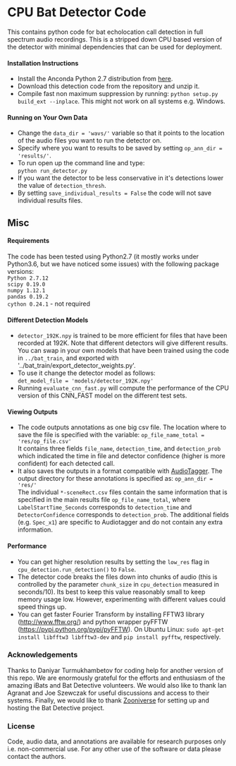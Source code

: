 # CPU Bat Detector Code

This contains python code for bat echolocation call detection in full spectrum audio recordings. This is a stripped down CPU based version of the detector with minimal dependencies that can be used for deployment.


#### Installation Instructions
* Install the Anconda Python 2.7 distribution from [here](https://www.continuum.io/downloads).
* Download this detection code from the repository and unzip it.
* Compile fast non maximum suppression by running: `python setup.py build_ext --inplace`. This might not work on all systems e.g. Windows.


#### Running on Your Own Data
* Change the `data_dir = 'wavs/'` variable so that it points to the location of the audio files you want to run the detector on.
* Specify where you want to results to be saved by setting `op_ann_dir = 'results/'`.
* To run open up the command line and type:  
  `python run_detector.py`
* If you want the detector to be less conservative in it's detections lower the value of `detection_thresh`.
* By setting `save_individual_results = False` the code will not save individual results files.

## Misc

#### Requirements
The code has been tested using Python2.7 (it mostly works under Python3.6, but we have noticed some issues) with the following package versions:  
`Python 2.7.12`   
`scipy 0.19.0`  
`numpy 1.12.1`  
`pandas 0.19.2`  
`cython 0.24.1` - not required  


#### Different Detection Models
* `detector_192K.npy` is trained to be more efficient for files that have been recorded at 192K. Note that different detectors will give different results. You can swap in your own models that have been trained using the code in `../bat_train`, and exported with '../bat_train/export_detector_weights.py'.
* To use it change the detector model as follows:  
`det_model_file = 'models/detector_192K.npy'`
* Running `evaluate_cnn_fast.py` will compute the performance of the CPU version of this CNN_FAST model on the different test sets.


#### Viewing Outputs
* The code outputs annotations as one big csv file. The location where to save the file is specified with the variable:
  `op_file_name_total = 'res/op_file.csv'`  
  It contains three fields `file_name`, `detection_time`, and `detection_prob` which indicated the time in file and detector confidence (higher is more confident) for each detected call.
* It also saves the outputs in a format compatible with [AudioTagger](https://github.com/groakat/AudioTagger). The output directory for these annotations is specified as:
`op_ann_dir = 'res/'`  
The individual `*-sceneRect.csv` files contain the same information that is specified in the main results file `op_file_name_total`, where `LabelStartTime_Seconds` corresponds to `detection_time` and `DetectorConfidence` corresponds to `detection_prob`. The additional fields (e.g. `Spec_x1`) are specific to Audiotagger and do not contain any extra information.  


#### Performance
* You can get higher resolution results by setting the `low_res` flag in `cpu_detection.run_detection()` to `False`.
* The detector code breaks the files down into chunks of audio (this is controlled by the parameter `chunk_size` in `cpu_detection` measured in seconds/10). Its best to keep this value reasonably small to keep memory usage low. However, experimenting with different values could speed things up.
* You can get faster Fourier Transform by installing FFTW3 library (http://www.fftw.org/) and python wrapper pyFFTW (https://pypi.python.org/pypi/pyFFTW). On Ubuntu Linux: `sudo apt-get install libfftw3 libfftw3-dev` and `pip install pyfftw`, respectively.



### Acknowledgements  
Thanks to Daniyar Turmukhambetov for coding help for another version of this repo. We are enormously grateful for the efforts and enthusiasm of the amazing iBats and Bat Detective volunteers. We would also like to thank Ian Agranat and Joe Szewczak for useful discussions and access to their systems. Finally, we would like to thank [Zooniverse](https://www.zooniverse.org/) for setting up and hosting the Bat Detective project.

### License
Code, audio data, and annotations are available for research purposes only i.e. non-commercial use. For any other use of the software or data please contact the authors.
